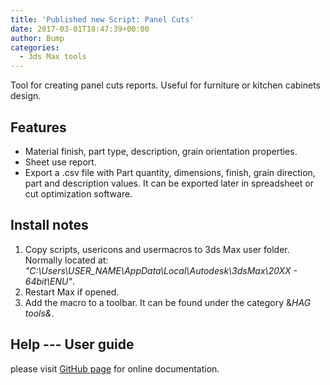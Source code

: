 ```yaml
---
title: 'Published new Script: Panel Cuts'
date: 2017-03-01T18:47:39+00:00
author: Bump
categories:
  - 3ds Max tools
---
```


Tool for creating panel cuts reports. Useful for furniture or kitchen cabinets design.

## Features

* Material finish, part type, description, grain orientation properties.
* Sheet use report.
* Export a .csv file with Part quantity, dimensions, finish, grain direction, part and description values. It can be exported later in spreadsheet or cut optimization software.

## Install notes

1. Copy scripts, usericons and usermacros to 3ds Max user folder. Normally located at: *"C:\Users\USER_NAME\AppData\Local\Autodesk\3dsMax\20XX - 64bit\ENU"*.
2. Restart Max if opened.
3. Add the macro to a toolbar. It can be found under the category &*HAG tools&*.

## Help --- User guide

please visit [GitHub page](https://github.com/HAG87/other-documentation/blob/master/panel_cuts_user_guide.md) for online documentation.